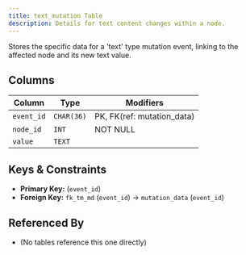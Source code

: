 ```yaml
---
title: text_mutation Table
description: Details for text content changes within a node.
---
```


Stores the specific data for a 'text' type mutation event, linking to the affected node and its new text value.

## Columns

| Column     | Type       | Modifiers              |
|------------|------------|------------------------|
| `event_id` | `CHAR(36)` | PK, FK(ref: mutation_data)|
| `node_id`  | `INT`      | NOT NULL               |
| `value`    | `TEXT`     |                        |

## Keys & Constraints

- **Primary Key:** (`event_id`)
- **Foreign Key:** `fk_tm_md` (`event_id`) -> `mutation_data` (`event_id`)

## Referenced By

- (No tables reference this one directly) 